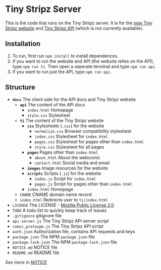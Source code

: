 # Tiny Stripz Server
This is the code that runs on the Tiny Stripz server. It is for the [new Tiny Stripz website](https://writerartistcoder.github.io/ti-server/ti/index.html) and [Tiny Stripz API](https://api.tinystripz.com) (which is not currently available).

## Installation
1. To run, first run `npm install` to install dependences.
2. If you want to run the website and API (the website relies on the API), type `npm run ti`. Then open a seperate terminal and type `npm run api`.
3. If you want to run just the API, type `npm run api`.

## Structure
- **`docs`** The client side for the API docs and Tiny Stripz website
    - **`api`** The content of the API docs
        - `index.html` Homepage
        - `style.css` Stylesheet
    - **`ti`** The content of the Tiny Stripz website
        - **`css`** Stylesheets (`.css`) for the website
            - `normalize.css` Browser compatibility stylesheet
            - `index.css` Stylesheet for `index.html`
            - `pages.css` Stylesheet for pages other than `index.html`
            - `style.css` Stylesheet for all pages
        - **`pages`** Pages other than `index.html`
            - `about.html` About the webcomic
            - `contact.html` Social media and email
        - **`images`** Image resources for the website
        - **`scripts`** Scripts (`.js`) for the website
            - `index.js` Script for `index.html`
            - `pages.js` Script for pages other than `index.html`
        - `index.html` Homepage
    - `CNAME` CNAME domain name record
    - `index.html` Redirects user to `ti/index.html`
- `LICENSE` The LICENSE - [Mozilla Public License 2.0](https://spdx.org/licenses/MPL-2.0.html)
- `TODO` A todo list to quickly keep track of issues
- `.gitignore` gitignore file
- `api-server.js` The Tiny Stripz API server script
- `comic_protoype.js` The Tiny Stripz API script
- `auth.json` Authorization file, contains API requests and keys
- `package.json` The NPM `package.json` file
- `package-lock.json` The NPM `package-lock.json` file
- `NOTICE.md` NOTICE file
- `README.md` README file

*See more in [NOTICE](/NOTICE.md)*